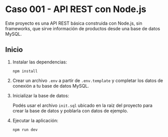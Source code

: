 # Caso 001 - API REST con Node.js

Este proyecto es una API REST básica construida con Node.js, sin frameworks, que sirve información de productos desde una base de datos MySQL.
               

## Inicio

1. Instalar las dependencias:

    ```
    npm install
    ```

2. Crear un archivo `.env` a partir de `.env.template` y completar los datos de conexión a tu base de datos MySQL.

3. Inicializar la base de datos:

    Podés usar el archivo `init.sql` ubicado en la raíz del proyecto para crear la base de datos y poblarla con datos de ejemplo.  


4. Ejecutar la aplicación:

    ```
    npm run dev
    ```